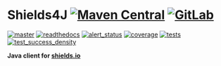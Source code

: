# Shields4J [![Maven Central](https://maven-badges.herokuapp.com/maven-central/org.touchbit.utils/shields4j/badge.svg?style=plastic)](https://mvnrepository.com/artifact/org.touchbit.utils) [![GitLab](https://img.shields.io/badge/Source-GitLab-blue.svg?style=plastic)](https://gitlab.com/TouchBIT/shields4j)

[![master](https://gitlab.com/TouchBIT/shields4j/badges/master/build.svg)](https://gitlab.com/TouchBIT/shields4j/pipelines) [![readthedocs](https://readthedocs.org/projects/shields4j/badge/?version=master)](https://shields4j.readthedocs.io) [![alert_status](https://touchbit.org/sonar/api/project_badges/measure?project=org.touchbit.utils%3Ashields4j&metric=alert_status)](https://touchbit.org/sonar/dashboard?id=org.touchbit.utils%3Ashields4j)  [![coverage](https://touchbit.org/sonar/api/badges/measure?key=org.touchbit.utils%3Ashields4j&metric=coverage&blinking=true)](https://touchbit.org/sonar/component_measures?id=org.touchbit.utils%3Ashields4j&metric=coverage) [![tests](https://touchbit.org/sonar/api/badges/measure?key=org.touchbit.utils%3Ashields4j&metric=tests&blinking=true)](https://touchbit.org/sonar/component_measures?id=org.touchbit.utils%3Ashields4j&metric=ncloc) [![test_success_density](https://touchbit.org/sonar/api/badges/measure?key=org.touchbit.utils%3Ashields4j&blinking=true&metric=test_success_density)](https://touchbit.org/sonar/component_measures?id=org.touchbit.utils%3Ashields4j&metric=tests)

**Java client for [shields.io](https://shields.io/)**
